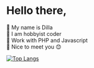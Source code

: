 # Hello there,

:woman: My name is Dilla \
:purple_heart: I am hobbyist coder\
:floppy_disk: Work with PHP and Javascript \
:blue_heart: Nice to meet you :blush:


[![Top Langs](https://github-readme-stats.vercel.app/api/top-langs/?username=fabilqis&langs_count=8)](https://github.com/anuraghazra/github-readme-stats)
